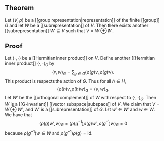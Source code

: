 ## Theorem
Let $(V,\rho)$ be a [[group representation|representation]] of the finite [[group]] $G$ and let $W$ be a [[subrepresentation]] of $V$. Then there exists another [[subrepresentation]] $W'\subseteq V$ such that $V = W \oplus W'$. 
## Proof
Let $\langle\cdot,\cdot\rangle$ be a [[Hermitian inner product]] on $V$. Define another [[Hermitian inner product]] $\langle\cdot,\cdot\rangle_G$ by $$\langle v,w\rangle_G = \sum_{g\in G} \langle \rho(g)v,\rho(g)w\rangle.$$ This product is respects the action of $G$. Thus for all $h\in H$, $$\langle \rho(h)v,\rho(h)w\rangle_G = \langle v,w\rangle_G.$$  Let $W'$ be the [[orthogonal complement]] of $W$ with respect to $\langle\cdot,\cdot\rangle_G$. Then $W$ is a [[G-invariant]] [[vector subspace|subspace]] of $V$. We claim that $V=W\oplus W'$, and $W'$ is a [[subrepresentation]] of $G$. Let $w'\in W'$ and $w\in W$. We have that $$\langle \rho(g)w', w\rangle_G = \langle\rho(g^{-1})\rho(g)w', \rho(g^{-1})w\rangle_G = 0$$ because $\rho(g^{-1})w\in W$ and $\rho(g^{-1})\rho(g) = \text{id}$.